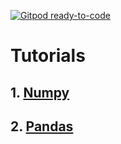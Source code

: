 [![Gitpod ready-to-code](https://img.shields.io/badge/Gitpod-ready--to--code-blue?logo=gitpod)](https://gitpod.io/#https://github.com/pwahane/tutorials)

# Tutorials

##  1. [Numpy](numpy.ipynb)
##  2. [Pandas](pandas.ipynb)